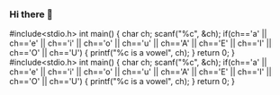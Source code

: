 ### Hi there 👋

<!--
**DheerajVAradhya/DheerajVAradhya** is a ✨ _special_ ✨ repository because its `README.md` (this file) appears on your GitHub profile.

Here are some ideas to get you started:

- 🔭 I’m currently working on ...
- 🌱 I’m currently learning ...
- 👯 I’m looking to collaborate on ...
- 🤔 I’m looking for help with ...
- 💬 Ask me about ...
- 📫 How to reach me: ...
- 😄 Pronouns: ...
- ⚡ Fun fact: ...
-->
#include<stdio.h>
int main()
{
    char ch;
    scanf("%c", &ch);
    if(ch=='a' || ch=='e' || ch=='i' || ch=='o' || ch=='u' || 
       ch=='A' || ch=='E' || ch=='I' || ch=='O' || ch=='U')
    {
        printf("%c is a vowel", ch);
    }
    return 0;
}
#include<stdio.h>
int main()
{
    char ch;
    scanf("%c", &ch);
    if(ch=='a' || ch=='e' || ch=='i' || ch=='o' || ch=='u' || 
       ch=='A' || ch=='E' || ch=='I' || ch=='O' || ch=='U')
    {
        printf("%c is a vowel", ch);
    }
    return 0;
}
